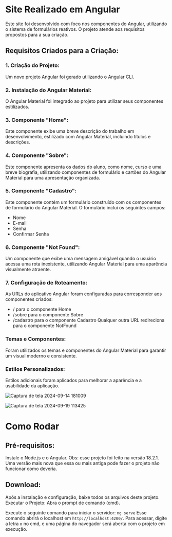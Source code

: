 # Site Realizado em Angular
Este site foi desenvolvido com foco nos componentes do Angular, utilizando o sistema de formulários reativos. O projeto atende aos requisitos propostos para a sua criação.

## Requisitos Criados para a Criação:
### 1. Criação do Projeto: 
Um novo projeto Angular foi gerado utilizando o Angular CLI.
### 2. Instalação do Angular Material: 
O Angular Material foi integrado ao projeto para utilizar seus componentes estilizados.
### 3. Componente "Home": 
Este componente exibe uma breve descrição do trabalho em desenvolvimento, estilizado com Angular Material, incluindo títulos e descrições.
### 4. Componente "Sobre": 
Este componente apresenta os dados do aluno, como nome, curso e uma breve biografia, utilizando componentes de formulário e cartões do Angular Material para uma apresentação organizada.
### 5. Componente "Cadastro": 
Este componente contém um formulário construído com os componentes de formulário do Angular Material. O formulário inclui os seguintes campos:
 - Nome
 - E-mail
 - Senha
 - Confirmar Senha
### 6. Componente "Not Found":
Um componente que exibe uma mensagem amigável quando o usuário acessa uma rota inexistente, utilizando Angular Material para uma aparência visualmente atraente.
### 7. Configuração de Roteamento: 
As URLs do aplicativo Angular foram configuradas para corresponder aos componentes criados:
 - / para o componente Home
 - /sobre para o componente Sobre
 - /cadastro para o componente Cadastro
 Qualquer outra URL redireciona para o componente NotFound
### Temas e Componentes: 
Foram utilizados os temas e componentes do Angular Material para garantir um visual moderno e consistente.
### Estilos Personalizados:
Estilos adicionais foram aplicados para melhorar a aparência e a usabilidade da aplicação.


![Captura de tela 2024-09-14 181009](https://github.com/user-attachments/assets/f3e2402b-f747-4a2c-83be-ac3b410ca029)


![Captura de tela 2024-09-19 113425](https://github.com/user-attachments/assets/d6cca44e-b49b-4ce2-ab5c-d03e200914f4)


# Como Rodar
## Pré-requisitos: 
Instale o Node.js e o Angular.
Obs: esse projeto foi feito na versão 18.2.1. 
Uma versão mais nova que essa ou mais antiga pode fazer o projeto não funcionar como deveria.

## Download: 
Após a instalação e configuração, baixe todos os arquivos deste projeto.
Executar o Projeto:
Abra o prompt de comando (cmd).

Execute o seguinte comando para iniciar o servidor: `ng serve`
Esse comando abrirá o localhost em `http://localhost:4200/`. Para acessar, digite a letra `o` no cmd, e uma página do navegador será aberta com o projeto em execução.


